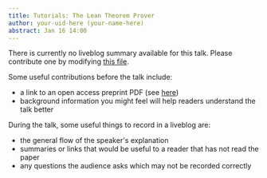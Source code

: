 ```yaml
---
title: Tutorials: The Lean Theorem Prover
author: your-uid-here (your-name-here)
abstract: Jan 16 14:00
---
```


There is currently no liveblog summary available for this talk. Please contribute one by modifying [this file](https://github.com/ocamllabs/popl2017-blog/blob/master/CPP-16/tutorials-the-lean-theorem-prover.md).

Some useful contributions before the talk include:
* a link to an open access preprint PDF (see [here](https://github.com/gasche/popl2017-papers))
* background information you might feel will help readers understand the talk better

During the talk, some useful things to record in a liveblog are:
* the general flow of the speaker's explanation
* summaries or links that would be useful to a reader that has not read the paper
* any questions the audience asks which may not be recorded correctly
